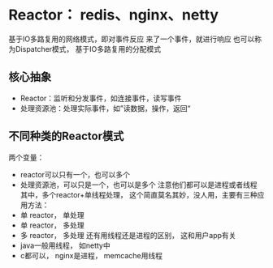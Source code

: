 # Reactor： redis、nginx、netty
基于IO多路复用的网络模式，即对事件反应
来了一个事件，就进行响应
也可以称为Dispatcher模式， 基于IO多路复用的分配模式
## 核心抽象
- Reactor：监听和分发事件，如连接事件，读写事件
- 处理资源池：处理实际事件，如”读数据，操作，返回“
## 不同种类的Reactor模式
两个变量：
- reactor可以只有一个，也可以多个
- 处理资源池，可以只是一个，也可以是多个
注意他们都可以是进程或者线程
其中，多个reactor+单线程处理， 这个简直莫名其妙，没人用，主要有三种应用方法：
- 单 reactor， 单处理
- 单 reactor， 多处理
- 多 reactor， 多处理
还有用线程还是进程的区别， 这和用户app有关
- java一般用线程， 如netty中
- c都可以， nginx是进程， memcache用线程